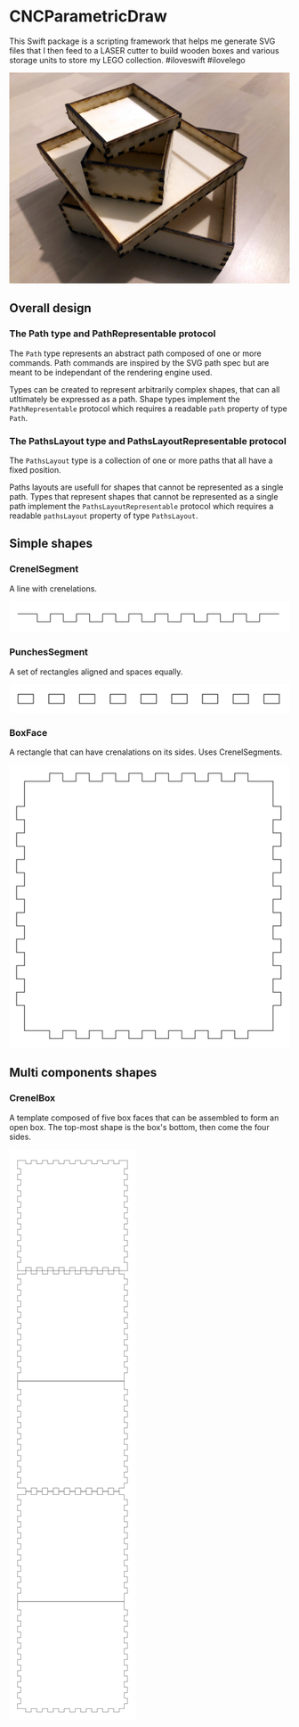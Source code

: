# CNCParametricDraw

This Swift package is a scripting framework that helps me generate SVG files that I then feed to a LASER cutter to build wooden boxes and various storage units to store my LEGO collection. #iloveswift #ilovelego

![A picture with wooden boxes](picture_of_boxes.jpg)


## Overall design

### The Path type and PathRepresentable protocol

The `Path` type represents an abstract path composed of one or more commands.
Path commands are inspired by the SVG path spec but are meant to be independant of the rendering engine used.

Types can be created to represent arbitrarily complex shapes, that can all utltimately be expressed as a path.
Shape types implement the  `PathRepresentable` protocol which requires a readable `path` property of type `Path`.

### The PathsLayout type and PathsLayoutRepresentable protocol

The `PathsLayout` type is a collection of one or more paths that all have a fixed position.

Paths layouts are usefull for shapes that cannot be represented as a single path.
Types that represent shapes that cannot be represented as a single path implement the  `PathsLayoutRepresentable` protocol which requires a readable `pathsLayout` property of type `PathsLayout`.


## Simple shapes

### CrenelSegment

A line with crenelations.

![A line with crenelations](shape_crenelSegment.png)


### PunchesSegment

A set of rectangles aligned and spaces equally.

![A set of rectangles aligned and spaces equally](shape_punchesSegment.png)


### BoxFace

A rectangle that can have crenalations on its sides.
Uses CrenelSegments.

![A square with crenelations on all four sides](shape_boxFace.png)


## Multi components shapes

### CrenelBox

A template composed of five box faces that can be assembled to form an open box.
The top-most shape is the box's bottom, then come the four sides.

![Five box faces arranged vertically](shape_crenelBox.png)
